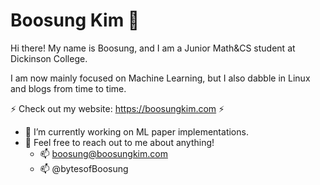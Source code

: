 # Boosung Kim 👋

Hi there! My name is Boosung, and I am a Junior Math&CS student at Dickinson College.

I am now mainly focused on Machine Learning, but I also dabble in Linux and blogs from time to time.

⚡ Check out my website: https://boosungkim.com ⚡ 


- 🔭 I’m currently working on ML paper implementations.
- 💬 Feel free to reach out to me about anything!
  - 📫 boosung@boosungkim.com
  - 📫 @bytesofBoosung

<!-- - 🌱 I’m currently learning ...
- 👯 I’m looking to collaborate on ...
- 🤔 I’m looking for help with ...
- 💬 Ask me about ...
- 📫 How to reach me: ...
- 😄 Pronouns: ...
- ⚡ Fun fact: ... -->

